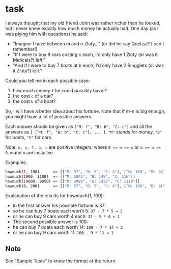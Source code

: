 # task

I always thought that my old friend John was rather richer than he looked, but I never knew exactly how much money he actually had. One day (as I was plying him with questions) he said:

- "Imagine I have between m and n Zloty..." (or did he say Quetzal? I can't remember!)
- "If I were to buy 9 cars costing c each, I'd only have 1 Zloty (or was it Meticals?) left."
- "And if I were to buy 7 boats at b each, I'd only have 2 Ringglets (or was it Zloty?) left."

Could you tell me in each possible case:

1. how much money `f` he could possibly have ?
2. the cost `c` of a car?
3. the cost `b` of a boat?

So, I will have a better idea about his fortune. Note that if m-n is big enough, you might have a lot of possible answers.

Each answer should be given as `["M: f", "B: b", "C: c"]` and all the answers as `[ ["M: f", "B: b", "C: c"], ... ]`. `"M"` stands for money, `"B"` for boats, `"C"` for cars.

Note: `m, n, f, b, c` are positive integers, where `0 <= m <= n` or `m >= n >= 0`. `m` and `n` are inclusive.

Examples:

```bash
howmuch(1, 100)      => [["M: 37", "B: 5", "C: 4"], ["M: 100", "B: 14", "C: 11"]]
howmuch(1000, 1100)  => [["M: 1045", "B: 149", "C: 116"]]
howmuch(10000, 9950) => [["M: 9991", "B: 1427", "C: 1110"]]
howmuch(0, 200)      => [["M: 37", "B: 5", "C: 4"], ["M: 100", "B: 14", "C: 11"], ["M: 163", "B: 23", "C: 18"]]
```

Explanation of the results for howmuch(1, 100):

- In the first answer his possible fortune is 37:
- so he can buy 7 boats each worth 5: `37 - 7 * 5 = 2`
- or he can buy 9 cars worth 4 each: `37 - 9 * 4 = 1`
- The second possible answer is 100:
- he can buy 7 boats each worth 14: `100 - 7 * 14 = 2`
- or he can buy 9 cars worth 11: `100 - 9 * 11 = 1`

## Note

See "Sample Tests" to know the format of the return.
